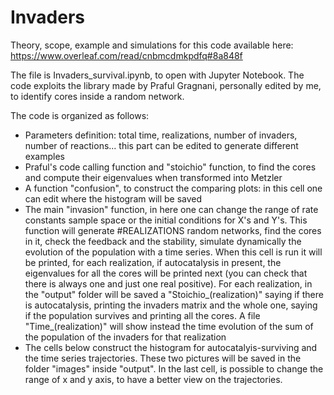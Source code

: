 # Invaders

Theory, scope, example and simulations for this code available here: https://www.overleaf.com/read/cnbmcdmkpdfq#8a848f

The file is Invaders_survival.ipynb, to open with Jupyter Notebook. The code exploits the library made by Praful Gragnani, personally edited by me, to identify cores inside a random network.

The code is organized as follows: 

- Parameters definition: total time, realizations, number of invaders, number of reactions... this part can be edited to generate different examples
- Praful's code calling function and "stoichio" function, to find the cores and compute their eigenvalues when transformed into Metzler
- A function "confusion", to construct the comparing plots: in this cell one can edit where the histogram will be saved
- The main "invasion" function, in here one can change the range of rate constants sample space or the initial conditions for X's and Y's. This function will generate #REALIZATIONS random networks, find the cores in it, check the feedback and the stability, simulate dynamically the evolution of the population with a time series. When this cell is run it will be printed, for each realization, if autocatalysis in present, the eigenvalues for all the cores will be printed next (you can check that there is always one and just one real positive). For each realization, in the "output" folder will be saved a "Stoichio_(realization)" saying if there is autocatalysis, printing the invaders matrix and the whole one, saying if the population survives and printing all the cores. A file "Time_(realization)" will show instead the time evolution of the sum of the population of the invaders for that realization
- The cells below construct the histogram for autocatalyis-surviving and the time series trajectories. These two pictures will be saved in the folder "images" inside "output". In the last cell, is possible to change the range of x and y axis, to have a better view on the trajectories.
